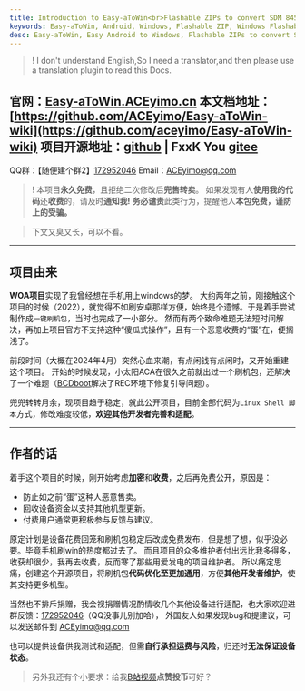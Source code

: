```yaml
---
title: Introduction to Easy-aToWin<br>Flashable ZIPs to convert SDM 845/855 devices from Android to Windows
keywords: Easy-aToWin, Android, Windows, Flashable ZIP, Windows Flashable ZIP, Android ROMs,  Windows11, Windows10, Windows 11 arm, Windows 10 arm, Android to Windows, Xiaomi Flash Windows, Oneplus Flash Windows, Radmi flash Windows, Yemon
desc: Easy-aToWin, Easy Android to Windows, Flashable ZIPs to convert SDM 845/855 devices from Android to Windows
---
```


>! I don't understand English,So I need a translator,and then please use a translation plugin to read this Docs.

官网：[Easy-aToWin.ACEyimo.cn](https://Easy-aToWin.aceyimo.cn/)
本文档地址：[https://github.com/ACEyimo/Easy-aToWin-wiki](https://github.com/aceyimo/Easy-aToWin-wiki)
项目开源地址：[github](https://github.com/ACEyimo/Easy-aToWin) | FxxK You [gitee](https://gitee.com/ACEyimo/Easy-aToWin)
---
QQ群：【随便建个群2】[172952046](https://qm.qq.com/q/f6YOtFJ3Co)
Email：[ACEyimo@qq.com](mailto:ACEyimo@qq.com)

>! 本项目**永久免费**，且拒绝二次修改后**兜售转卖**。
> 如果发现有人**使用我的代码**还**收费**的，请及时**通知我!**
> **务必谴责**此类行为，提醒他人**本包免费，谨防上的受骗。**

> 下文又臭又长，可以不看。
----
## 项目由来
**WOA项目**实现了我曾经想在手机用上windows的梦。
大约两年之前，刚接触这个项目的时候（2022），就觉得不如刷安卓那样方便，始终是个遗憾。于是着手尝试制作成`一键刷机包`，当时也完成了一小部分。
然而有两个致命难题无法短时间解决，再加上项目官方不支持这种“傻瓜式操作”，且有一个恶意收费的“蛋”在，便搁浅了。

前段时间（大概在2024年4月）突然心血来潮，有点闲钱有点闲时，又开始重建这个项目。
开始的时候发现，小太阳ACA在很久之前就出过一个刷机包，还解决了一个难题（[BCDboot](https://github.com/BigfootACA/bcdboot)解决了REC环境下修复引导问题）。

兜兜转转月余，现项目趋于稳定，就此公开项目，目前全部代码为`Linux Shell 脚本`方式，修改难度较低，**欢迎其他开发者完善和适配**。

---
## 作者的话
着手这个项目的时候，刚开始考虑**加密**和**收费**，之后再免费公开，原因是：  
+ 防止如之前“蛋”这种人恶意售卖。
+ 回收设备资金以支持其他机型更新。
+ 付费用户通常更积极参与反馈与建议。

原定计划是设备花费回笼和刷机包稳定后改成免费发布，但是想了想，似乎没必要。毕竟手机刷win的热度都过去了。
而且项目的众多维护者付出远比我多得多，收获却很少，我再去收费，反而寒了那些用爱发电的项目维护者。
所以痛定思痛，创建这个开源项目，将刷机包**代码优化至更加通用**，方便**其他开发者维护**，使其支持更多机型。

当然也不排斥捐赠，我会视捐赠情况酌情收几个其他设备进行适配，也大家欢迎进群反馈：[172952046](https://qm.qq.com/q/f6YOtFJ3Co)（QQ没事儿别加哈），
外国友人如果发现bug和提建议，可以发送邮件到 [ACEyimo@qq.com](mailto:ACEyimo@qq.com)

也可以提供设备供我测试和适配，但需**自行承担运费与风险**，归还时**无法保证设备状态**。
> 另外我还有个小要求：给我[B站视频](https://space.bilibili.com/10268297)**点赞投币**可好？